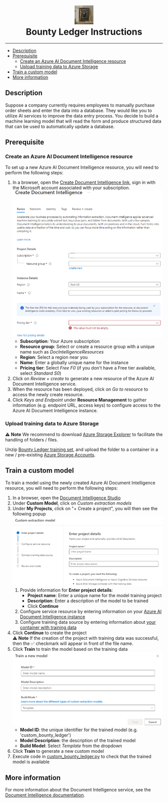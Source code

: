 <div align="center">
    <h1>
        <br/>
        <img src="../../../img/bounty-ledger-logo.jpeg" alt="bounty-ledger-logo" width="60"/>
        <br/>
        Bounty Ledger Instructions
    </h1>
    <hr/>
</div>

- [Description](#description)
- [Prerequisite](#prerequisite)
  - [Create an Azure AI Document Intelligence resource](#create-a-azure-ai-document-intelligence-resource)
  - [Upload training data to Azure Storage](#upload-training-data-to-azure-storage-accounts)
- [Train a custom model](#train-custom-model)
- [More information](#more-information)


## Description <a name="description"></a>
Suppose a company currently requires employees to manually purchase order sheets and enter the data into a database. 
They would like you to utilize AI services to improve the data entry process. You decide to build a machine learning 
model that will read the form and produce structured data that can be used to automatically update a database.

## Prerequisite <a name="prerequisite"></a>

### Create an Azure AI Document Intelligence resource <a name="create-a-azure-ai-document-intelligence-resource"></a>
To set up a new Azure AI Document Intelligence resource, you will need to perform the following steps:
1. In a browser, open the [Create Document Intelligence link](https://portal.azure.com/#create/Microsoft.CognitiveServicesFormRecognizer), 
sign in with the Microsoft account associated with your subscription.
![Create Document Intelligence Resource](../../../img/create_azure_document_intelligence_resource.png)
    - **Subscription**: Your Azure subscription
    - **Resource group**: Select or create a resource group with a unique name such as *DocIntelligenceResources*
    - **Region**: Select a region near you
    - **Name**: Enter a globally unique name for the instance
    - **Pricing tier**: Select _Free F0_ (if you don't have a Free tier available, select _Standard S0_)
5. Click on _Review + create_ to generate a new resource of the Azure AI Document Intelligence service.
6. When the resource has been deployed, click on _Go to resource_ to access the newly create resource.
7. Click _Keys and Endpoint_ under **Resource Management** to gather information (e.g. endpoint URL, access keys) to 
configure access to the Azure AI Document Intelligence instance.

### Upload training data to Azure Storage<a name="upload-training-data-to-azure-storage-accounts"></a>
&#x26a0; **Note** We recommend to download [Azure Storage Explorer](https://azure.microsoft.com/en-us/products/storage/storage-explorer)
to facilitate the handling of folders / files.

Unzip [Bounty Ledger training set](../../../data/training-set/bounty-ledger-training.zip), and upload the folder to a
container in a new / pre-existing [Azure Storage Accounts](https://portal.azure.com/#view/HubsExtension/BrowseResource/resourceType/Microsoft.Storage%2FStorageAccounts).

## Train a custom model <a name="train-custom-model"></a>
To train a model using the newly created Azure AI Document Intelligence resource, you will need to perform the 
following steps:
1. In a browser, open the [Document Intelligence Studio](https://documentintelligence.ai.azure.com/studio)
1. Under **Custom Model**, click on _Custom extraction models_ 
1. Under **My Projects**, click on "+ Create a project", you will then see the following popup
    ![Create Custom Document Intelligence Extraction Model](../../../img/create_azure_document_intelligence_custom_extraction_model.png)
    1. Provide information for **Enter project details**:
       - **Project name**: Enter a unique name for the model training project
       - **Description**: Enter a description of the model to be trained
       - Click **Continue**
    2. Configure service resource by entering information on your [Azure AI Document Intelligence instance](#create-a-azure-ai-document-intelligence-resource)
    3. Configure training data source by entering information about [your container with training data](#upload-training-data-to-azure-storage-accounts)
1. Click **Continue** to create the project 
<br/>&#x26a0; **Note** If the creation of the project with training data was successful, then the ✅ checkmark will appear in front of the file name.
1. Click **Train** to train the model based on the training data
![Train Custom Document Intelligence model](../../../img/train_custom_document_intelligence_model.png)
    - **Model ID**: the unique identifier for the trained model (e.g. 'custom_bounty_ledger')
    - **Model Description**: the description of the trained model
    - **Build Model**: Select _Template_ from the dropdown
1. Click **Train** to generate a new custom model
1. Execute code in [custom_bounty_ledger.py](custom_bounty_ledger.py) to check that the trained model is available

## More information<a name="more-information"></a>
For more information about the Document Intelligence service, see the [Document Intelligence documentation](https://learn.microsoft.com/azure/ai-services/document-intelligence/?azure-portal=true).

